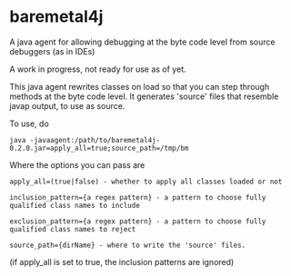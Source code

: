 # baremetal4j
A java agent for allowing debugging at the byte code level from source debuggers (as in IDEs)

A work in progress, not ready for use as of yet.

This java agent rewrites classes on load so that you can step through methods at the byte code level. 
It generates 'source' files that resemble javap output, to use as source.

To use, do

    java -javaagent:/path/to/baremetal4j-0.2.0.jar=apply_all=true;source_path=/tmp/bm

Where the options you can pass are

    apply_all=(true|false) - whether to apply all classes loaded or not
    
    inclusion_pattern={a regex pattern} - a pattern to choose fully qualified class names to include
    
    exclusion_pattern={a regex pattern} - a pattern to choose fully qualified class names to reject
    
    source_path={dirName} - where to write the 'source' files.
    
    
(if apply_all is set to true, the inclusion patterns are ignored)
